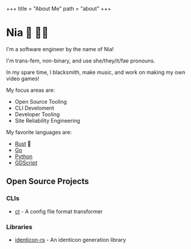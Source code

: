 +++
title = "About Me"
path = "about"
+++

# Nia :crab: :transgender_flag:

I'm a software engineer by the name of Nia!

I'm trans-fem, non-binary, and use she/they/it/fae pronouns.

In my spare time, I blacksmith, make music, and work on making my own video games!

My focus areas are:

- Open Source Tooling
- CLI Develoment
- Developer Tooling
- Site Reliability Engineering

My favorite languages are:

- [Rust](https://www.rust-lang.org/) :crab:
- [Go](https://go.dev/)
- [Python](https://www.python.org/)
- [GDScript](https://gdscript.com/)

## Open Source Projects

### CLIs

- [ct](https://github.com/conways-glider/ct) - A config file format transformer

### Libraries

- [identicon-rs](https://github.com/conways-glider/identicon-rs) - An identicon generation library

